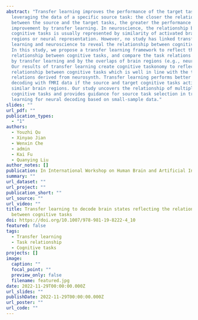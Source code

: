 ```yaml
---
abstract: "Transfer learning improves the performance of the target task by
  leveraging the data of a specific source task: the closer the relationship
  between the source and the target tasks, the greater the performance
  improvement by transfer learning. In neuroscience, the relationship between
  cognitive tasks is usually represented by similarity of activated brain
  regions or neural representation. However, no study has linked transfer
  learning and neuroscience to reveal the relationship between cognitive tasks.
  In this study, we propose a transfer learning framework to reflect the
  relationship between cognitive tasks, and compare the task relations reflected
  by transfer learning and by the overlaps of brain regions (e.g., neurosynth).
  Our results of transfer learning create cognitive taskonomy to reflect the
  relationship between cognitive tasks which is well in line with the task
  relations derived from neurosynth. Transfer learning performs better in task
  decoding with fMRI data if the source and target cognitive tasks activate
  similar brain regions. Our study uncovers the relationship of multiple
  cognitive tasks and provides guidance for source task selection in transfer
  learning for neural decoding based on small-sample data."
slides: ""
url_pdf: ""
publication_types:
  - "1"
authors:
  - Youzhi Qu
  - Xinyao Jian
  - Wenxin Che
  - admin
  - Kai Fu
  - Quanying Liu
author_notes: []
publication: In International Workshop on Human Brain and Artificial Intelligence
summary: ""
url_dataset: ""
url_project: ""
publication_short: ""
url_source: ""
url_video: ""
title: Transfer learning to decode brain states reflecting the relationship
  between cognitive tasks
doi: https://doi.org/10.1007/978-981-19-8222-4_10
featured: false
tags:
  - Transfer learning
  - Task relationship
  - Cognitive tasks
projects: []
image:
  caption: ""
  focal_point: ""
  preview_only: false
  filename: featured.jpg
date: 2022-11-29T00:00:00.000Z
url_slides: ""
publishDate: 2022-11-29T00:00:00.000Z
url_poster: ""
url_code: ""
---
```

